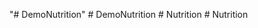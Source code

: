 "# DemoNutrition" 
#   D e m o N u t r i t i o n  
 #   N u t r i t i o n  
 #   N u t r i t i o n  
 